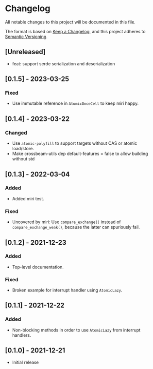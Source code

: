 # Changelog
All notable changes to this project will be documented in this file.

The format is based on [Keep a Changelog](https://keepachangelog.com/en/1.0.0/),
and this project adheres to [Semantic Versioning](https://semver.org/spec/v2.0.0.html).

## [Unreleased]
- feat: support serde serialization and deserialization

## [0.1.5] - 2023-03-25
### Fixed
- Use immutable reference in `AtomicOnceCell` to keep miri happy.

## [0.1.4] - 2023-03-22
### Changed
- Use `atomic-polyfill` to support targets without CAS or atomic load/store.
- Make crossbeam-utils dep default-features = false to allow building without std

## [0.1.3] - 2022-03-04
### Added
- Added miri test.

### Fixed
- Uncovered by miri: Use `compare_exchange()` instead of
  `compare_exchange_weak()`, because the latter can spuriously fail.

## [0.1.2] - 2021-12-23
### Added
- Top-level documentation.

### Fixed
- Broken example for interrupt handler using `AtomicLazy`.

## [0.1.1] - 2021-12-22
### Added
- Non-blocking methods in order to use `AtomicLazy` from interrupt handlers.

## [0.1.0] - 2021-12-21
- Initial release
